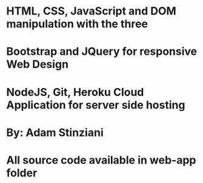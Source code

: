 # HTML, CSS, JavaScript and DOM manipulation with the three
# Bootstrap and JQuery for responsive Web Design
# NodeJS, Git, Heroku Cloud Application for server side hosting
# By: Adam Stinziani
# All source code available in web-app folder
